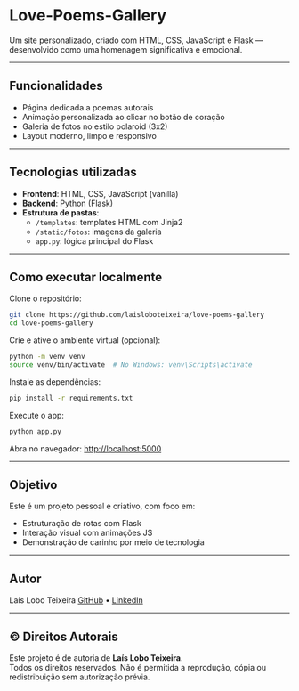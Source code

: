# Love-Poems-Gallery

Um site personalizado, criado com HTML, CSS, JavaScript e Flask — desenvolvido como uma homenagem significativa e emocional.

---

## Funcionalidades

- Página dedicada a poemas autorais
- Animação personalizada ao clicar no botão de coração
- Galeria de fotos no estilo polaroid (3x2)
- Layout moderno, limpo e responsivo

---

## Tecnologias utilizadas

- **Frontend**: HTML, CSS, JavaScript (vanilla)
- **Backend**: Python (Flask)
- **Estrutura de pastas**:
  - `/templates`: templates HTML com Jinja2
  - `/static/fotos`: imagens da galeria
  - `app.py`: lógica principal do Flask

---

## Como executar localmente

Clone o repositório:

```bash
git clone https://github.com/laisloboteixeira/love-poems-gallery
cd love-poems-gallery
```

Crie e ative o ambiente virtual (opcional):

```bash
python -m venv venv
source venv/bin/activate  # No Windows: venv\Scripts\activate
```

Instale as dependências:

```bash
pip install -r requirements.txt
```

Execute o app:

```bash
python app.py
```

Abra no navegador: [http://localhost:5000](http://localhost:5000)

---

## Objetivo

Este é um projeto pessoal e criativo, com foco em:

- Estruturação de rotas com Flask
- Interação visual com animações JS
- Demonstração de carinho por meio de tecnologia

---

## Autor

Laís Lobo Teixeira
[GitHub](https://github.com/laisloboteixeira) • [LinkedIn](https://www.linkedin.com/in/laisloboteixeira/)

---

## © Direitos Autorais

Este projeto é de autoria de **Laís Lobo Teixeira**.  
Todos os direitos reservados. Não é permitida a reprodução, cópia ou redistribuição sem autorização prévia.
